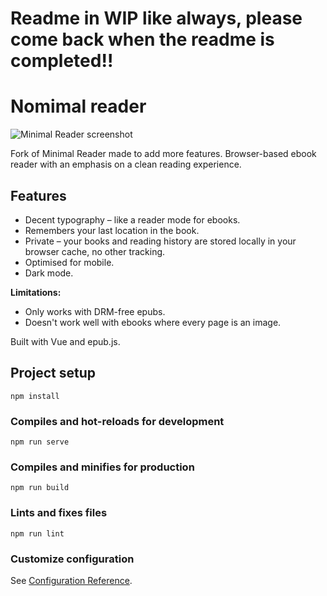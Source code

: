 # Readme in WIP like always, please come back when the readme is completed!!

# Nomimal reader

![Minimal Reader screenshot](https://www.minimalreader.xyz/screenshot.png)

Fork of Minimal Reader made to add more features. Browser-based ebook reader with an emphasis on a clean reading experience. 

## Features

* Decent typography – like a reader mode for ebooks.
* Remembers your last location in the book.
* Private – your books and reading history are stored locally in your browser cache, no other tracking.
* Optimised for mobile.
* Dark mode.

**Limitations:**
* Only works with DRM-free epubs.
* Doesn't work well with ebooks where every page is an image.

Built with Vue and epub.js.

## Project setup
```
npm install
```

### Compiles and hot-reloads for development
```
npm run serve
```

### Compiles and minifies for production
```
npm run build
```

### Lints and fixes files
```
npm run lint
```

### Customize configuration
See [Configuration Reference](https://cli.vuejs.org/config/).
